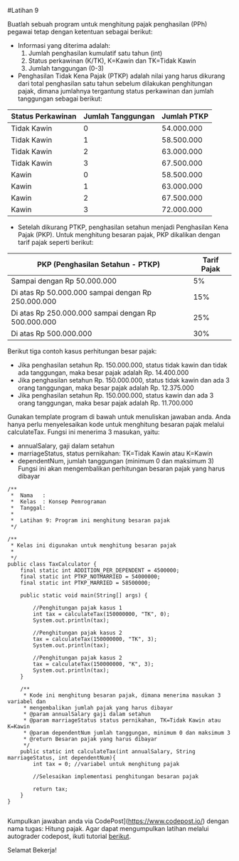 #Latihan 9

Buatlah sebuah program untuk menghitung pajak penghasilan (PPh) pegawai tetap dengan ketentuan sebagai berikut: 
- Informasi yang diterima adalah: 
    1. Jumlah penghasilan kumulatif satu tahun (int)
    2. Status perkawinan (K/TK), K=Kawin dan TK=Tidak Kawin
    3. Jumlah tanggungan (0-3)
- Penghasilan Tidak Kena Pajak (PTKP) adalah nilai yang harus dikurang dari total penghasilan satu tahun sebelum dilakukan penghitungan pajak, dimana jumlahnya tergantung status perkawinan dan jumlah tanggungan sebagai berikut:

| Status Perkawinan  | Jumlah Tanggungan  | Jumlah PTKP |
| ------------------ | ------------------ | ------------|
| Tidak Kawin        | 0                  | 54.000.000  |
| Tidak Kawin        | 1                  | 58.500.000  |
| Tidak Kawin        | 2                  | 63.000.000  |
| Tidak Kawin        | 3                  | 67.500.000  |
| Kawin              | 0                  | 58.500.000  |
| Kawin              | 1                  | 63.000.000  |
| Kawin              | 2                  | 67.500.000  |
| Kawin              | 3                  | 72.000.000  |

- Setelah dikurang PTKP, penghasilan setahun menjadi Penghasilan Kena Pajak (PKP). Untuk menghitung besaran pajak, PKP dikalikan dengan tarif pajak seperti berikut:

| PKP (Penghasilan Setahun - PTKP)                     | Tarif Pajak |
| ---------------------------------------------------- | ----------- |
| Sampai dengan Rp 50.000.000                          | 5%          |           
| Di atas Rp 50.000.000 sampai dengan Rp 250.000.000   | 15%         |
| Di atas Rp 250.000.000 sampai dengan Rp 500.000.000  | 25%         |
| Di atas Rp 500.000.000                               | 30%         |

Berikut tiga contoh kasus perhitungan besar pajak:
- Jika penghasilan setahun Rp. 150.000.000, status tidak kawin dan tidak ada tanggungan, maka besar pajak adalah Rp. 14.400.000
- Jika penghasilan setahun Rp. 150.000.000, status tidak kawin dan ada 3 orang tanggungan, maka besar pajak adalah Rp. 12.375.000
- Jika penghasilan setahun Rp. 150.000.000, status kawin dan ada 3 orang tanggungan, maka besar pajak adalah Rp. 11.700.000


Gunakan template program di bawah untuk menuliskan jawaban anda. Anda hanya perlu menyelesaikan kode untuk menghitung besaran pajak melalui calculateTax. Fungsi ini menerima 3 masukan, yaitu:
- annualSalary, gaji dalam setahun 
- marriageStatus, status pernikahan: TK=Tidak Kawin atau K=Kawin
- dependentNum, jumlah tanggungan (minimum 0 dan maksimum 3)
Fungsi ini akan mengembalikan perhitungan besaran pajak yang harus dibayar

```
/**
 *  Nama   : 
 *  Kelas  : Konsep Pemrograman 
 *  Tanggal: 
 *
 *  Latihan 9: Program ini menghitung besaran pajak
 */

/**
 * Kelas ini digunakan untuk menghitung besaran pajak
 * 
 */
public class TaxCalculator {
    final static int ADDITION_PER_DEPENDENT = 4500000;
    final static int PTKP_NOTMARRIED = 54000000;
    final static int PTKP_MARRIED = 58500000;
    
    public static void main(String[] args) {
        
        //Penghitungan pajak kasus 1
        int tax = calculateTax(150000000, "TK", 0);
        System.out.println(tax);
        
        //Penghitungan pajak kasus 2
        tax = calculateTax(150000000, "TK", 3);
        System.out.println(tax);
        
        //Penghitungan pajak kasus 2
        tax = calculateTax(150000000, "K", 3);
        System.out.println(tax);
    }

    /**
     * Kode ini menghitung besaran pajak, dimana menerima masukan 3 variabel dan 
     * mengembalikan jumlah pajak yang harus dibayar
     * @param annualSalary gaji dalam setahun 
     * @param marriageStatus status pernikahan, TK=Tidak Kawin atau K=Kawin
     * @param dependentNum jumlah tanggungan, minimum 0 dan maksimum 3
     * @return Besaran pajak yang harus dibayar
     */
    public static int calculateTax(int annualSalary, String marriageStatus, int dependentNum){
        int tax = 0; //variabel untuk menghitung pajak
        
        //Selesaikan implementasi penghitungan besaran pajak

        return tax;
    }
}


```
Kumpulkan jawaban anda via CodePost](https://www.codepost.io/) dengan nama tugas: Hitung pajak. Agar dapat mengumpulkan latihan melalui autograder codepost, ikuti tutorial [berikut](https://github.com/Jurusan-Ilmu-Komputer-Universitas-Riau/Modul_Belajar_Pemrograman/tree/main/codepost).


Selamat Bekerja!

